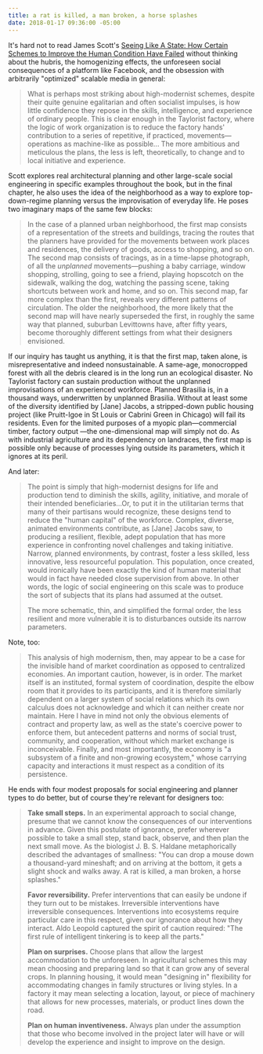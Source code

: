 ```yaml
---
title: a rat is killed, a man broken, a horse splashes
date: 2018-01-17 09:36:00 -05:00
---
```


It's hard not to read James Scott's [Seeing Like A State: How Certain Schemes to Improve the Human Condition Have Failed](https://yalebooks.yale.edu/book/9780300078152/seeing-state) without thinking about the hubris, the homogenizing effects, the unforeseen social consequences of a platform like Facebook, and the obsession with arbitrarily "optimized" scalable media in general:

>What is perhaps most striking about high-modernist schemes, despite their quite genuine egalitarian and often socialist impulses, is how little confidence they repose in the skills, intelligence, and experience of ordinary people. This is clear enough in the Taylorist factory, where the logic of work organization is to reduce the factory hands' contribution to a series of repetitive, if practiced, movements—operations as machine-like as possible... The more ambitious and meticulous the plans, the less is left, theoretically, to change and to local initiative and experience.

Scott explores real architectural planning and other large-scale social engineering in specific examples throughout the book, but in the final chapter, he also uses the idea of the neighborhood as a way to explore top-down-regime planning versus the improvisation of everyday life. He poses two imaginary maps of the same few blocks:

>In the case of a planned urban neighborhood, the first map consists of a representation of the streets and buildings, tracing the routes that the planners have provided for the movements between work places and residences, the delivery of goods, access to shopping, and so on. The second map consists of tracings, as in a time-lapse photograph, of all the *unplanned* movements—pushing a baby carriage, window shopping, strolling, going to see a friend, playing hopscotch on the sidewalk, walking the dog, watching the passing scene, taking shortcuts between work and home, and so on. This second map, far more complex than the first, reveals very different patterns of circulation. The older the neighborhood, the more likely that the second map will have nearly superseded the first, in roughly the same way that planned, suburban Levittowns have, after fifty years, become thoroughly different settings from what their designers envisioned.
>
If our inquiry has taught us anything, it is that the first map, taken alone, is misrepresentative and indeed nonsustainable. A same-age, monocropped forest with all the debris cleared is in the long run an ecological disaster. No Taylorist factory can sustain production without the unplanned improvisations of an experienced workforce. Planned Brasilia is, in a thousand ways, underwritten by unplanned Brasilia. Without at least some of the diversity identified by [Jane] Jacobs, a stripped-down public housing project (like Pruitt-Igoe in St Louis or Cabrini Green in Chicago) will fail its residents. Even for the limited purposes of a myopic plan—commercial timber, factory output —the one-dimensional map will simply not do. As with industrial agriculture and its dependency on landraces, the first map is possible only because of processes lying outside its parameters, which it ignores at its peril.

And later:

>The point is simply that high-modernist designs for life and production tend to diminish the skills, agility, initiative, and morale of their intended beneficiaries...Or, to put it in the utilitarian terms that many of their partisans would recognize, these designs tend to reduce the "human capital" of the workforce. Complex, diverse, animated environments contribute, as [Jane] Jacobs saw, to producing a resilient, flexible, adept population that has more experience in confronting novel challenges and taking initiative. Narrow, planned environments, by contrast, foster a less skilled, less innovative, less resourceful population. This population, once created, would ironically have been exactly the kind of human material that would in fact have needed close supervision from above. In other words, the logic of social engineering on this scale was to produce the sort of subjects that its plans had assumed at the outset.
>
>The more schematic, thin, and simplified the formal order, the less resilient and more vulnerable it is to disturbances outside its narrow parameters. 

Note, too:

>This analysis of high modernism, then, may appear to be a case for the invisible hand of market coordination as opposed to centralized economies. An important caution, however, is in order. The market itself is an instituted, formal system of coordination, despite the elbow room that it provides to its participants, and it is therefore similarly dependent on a larger system of social relations which its own calculus does not acknowledge and which it can neither create nor maintain. Here I have in mind not only the obvious elements of contract and property law, as well as the state's coercive power to enforce them, but antecedent patterns and norms of social trust, community, and cooperation, without which market exchange is inconceivable. Finally, and most importantly, the economy is "a subsystem of a finite and non-growing ecosystem," whose carrying capacity and interactions it must respect as a condition of its persistence.

He ends with four modest proposals for social engineering and planner types to do better, but of course they're relevant for designers too:

>**Take small steps.** In an experimental approach to social change, presume that we cannot know the consequences of our interventions in advance. Given this postulate of ignorance, prefer wherever possible to take a small step, stand back, observe, and then plan the next small move. As the biologist J. B. S. Haldane metaphorically described the advantages of smallness: "You can drop a mouse down a thousand-yard mineshaft; and on arriving at the bottom, it gets a slight shock and walks away. A rat is killed, a man broken, a horse splashes."
>
>**Favor reversibility.** Prefer interventions that can easily be undone if they turn out to be mistakes. Irreversible interventions have irreversible consequences. Interventions into ecosystems require particular care in this respect, given our ignorance about how they interact. Aldo Leopold captured the spirit of caution required: "The first rule of intelligent tinkering is to keep all the parts."
>
>**Plan on surprises.** Choose plans that allow the largest accommodation to the unforeseen. In agricultural schemes this may mean choosing and preparing land so that it can grow any of several crops. In planning housing, it would mean "designing in" flexibility for accommodating changes in family structures or living styles. In a factory it may mean selecting a location, layout, or piece of machinery that allows for new processes, materials, or product lines down the road. 
>
>**Plan on human inventiveness.** Always plan under the assumption that those who become involved in the project later will have or will develop the experience and insight to improve on the design.